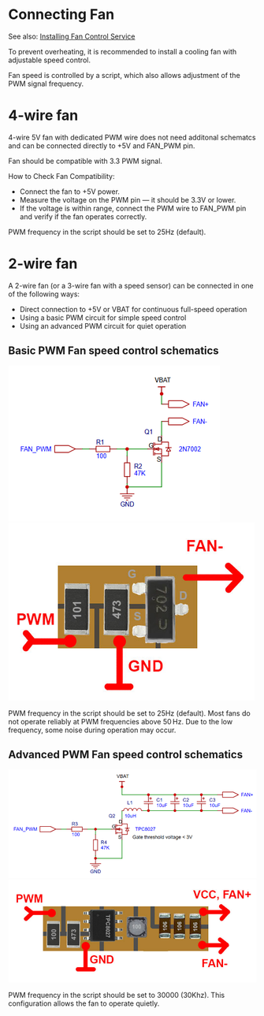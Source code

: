 # Connecting Fan

See also:  [Installing Fan Control Service](/doc/installing_fan_control_service.md  ) 

To prevent overheating, it is recommended to install a cooling fan with adjustable speed control.

Fan speed is controlled by a script, which also allows adjustment of the PWM signal frequency.

# 4-wire fan

4-wire 5V fan with dedicated PWM wire does not need additonal schematcs and can be connected directly to +5V and FAN_PWM pin.
 
Fan should be compatible with 3.3 PWM signal.

How to Check Fan Compatibility:
- Connect the fan to +5V power.
- Measure the voltage on the PWM pin — it should be 3.3V or lower.
- If the voltage is within range, connect the PWM wire to FAN_PWM pin and verify if the fan operates correctly.

PWM frequency in the script should be set to 25Hz (default).

# 2-wire fan

A 2-wire fan (or a 3-wire fan with a speed sensor) can be connected in one of the following ways:
- Direct connection to +5V or VBAT for continuous full-speed operation
- Using a basic PWM circuit for simple speed control
- Using an advanced PWM circuit for quiet operation

## Basic PWM Fan speed control schematics

![alt text](images/fan_pwm_simple_schematics.png "fan_pwm_simple_schematics.png")
![alt text](images/fan_pwm_simple_pcb.jpg "fan_pwm_simple_pcb.jpg")

PWM frequency in the script should be set to 25Hz (default). 
Most fans do not operate reliably at PWM frequencies above 50 Hz.
Due to the low frequency, some noise during operation may occur.

## Advanced PWM Fan speed control schematics

![alt text](images/fan_pwm_buck_schematics.png "fan_pwm_simple_schematics.png")
![alt text](images/fan_pwm_buck_pcb.jpg "fan_pwm_simple_pcb.jpg")

PWM frequency in the script should be set to 30000 (30Khz).
This configuration allows the fan to operate quietly.



